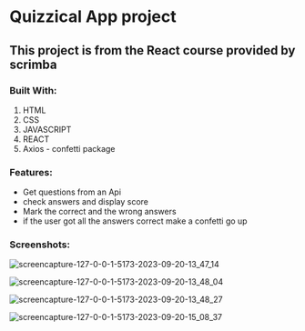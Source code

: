 # Quizzical App project
## This project is from the React course provided by scrimba

### Built With:
1. HTML
2. CSS
3. JAVASCRIPT
4. REACT
5. Axios - confetti package


### Features:
- Get questions from an Api
- check answers and display score
- Mark the correct and the wrong answers
- if the user got all the answers correct make a confetti go up
  

### Screenshots:
  
![screencapture-127-0-0-1-5173-2023-09-20-13_47_14](https://github.com/salmafadlabdulrahman/Quiz-App-Scrimba-Project/assets/88597694/8eaae016-e35b-49dd-b8cd-cbf59d119f8b)

![screencapture-127-0-0-1-5173-2023-09-20-13_48_04](https://github.com/salmafadlabdulrahman/Quiz-App-Scrimba-Project/assets/88597694/77b2fb44-3681-4581-a0f2-a556bac5ddb1)

![screencapture-127-0-0-1-5173-2023-09-20-13_48_27](https://github.com/salmafadlabdulrahman/Quiz-App-Scrimba-Project/assets/88597694/7980b269-41d9-407f-a08c-5f03cf3c0ffd)

![screencapture-127-0-0-1-5173-2023-09-20-15_08_37](https://github.com/salmafadlabdulrahman/Quiz-App-Scrimba-Project/assets/88597694/12e7b424-7b2c-43b5-8419-704c40c98576)




